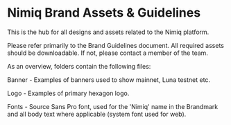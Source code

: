 # Nimiq Brand Assets & Guidelines

This is the hub for all designs and assets related to the Nimiq platform. 

Please refer primarily to the Brand Guidelines document. All required assets should be downloadable. If not, please contact a member of the team.



As an overview, folders contain the following files:

Banner - Examples of banners used to show mainnet, Luna testnet etc.

Logo - Examples of primary hexagon logo.

Fonts - Source Sans Pro font, used for the 'Nimiq' name in the Brandmark and all body text where applicable (system font used for web).
